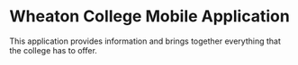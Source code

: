# Wheaton College Mobile Application

This application provides information and brings together everything that the college has to offer.

